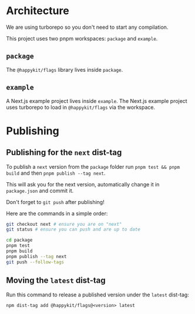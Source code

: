 # Architecture

We are using turborepo so you don't need to start any compilation.

This project uses two pnpm workspaces: `package` and `example`.

## `package`

The `@happykit/flags` library lives inside `package`.

## `example`

A Next.js example project lives inside `example`. The Next.js example project uses turborepo to load in `@happykit/flags` via the workspace.

# Publishing

## Publishing for the `next` dist-tag

To publish a `next` version from the `package` folder run `pnpm test && pnpm build` and then `pnpm publish --tag next`.

This will ask you for the next version, automatically change it in `package.json` and commit it.

Don't forget to `git push` after publishing!

Here are the commands in a simple order:

```bash
git checkout next # ensure you are on "next"
git status # ensure you can push and are up to date

cd package
pnpm test
pnpm build
pnpm publish --tag next
git push --follow-tags
```

## Moving the `latest` dist-tag

Run this command to release a published version under the `latest` dist-tag:

```
npm dist-tag add @happykit/flags@<version> latest
```
